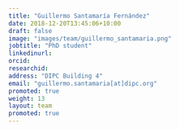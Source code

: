 ```yaml
---
title: "Guillermo Santamaría Fernández"
date: 2018-12-20T13:45:06+10:00
draft: false
image: "images/team/guillermo_santamaria.png"
jobtitle: "PhD student"
linkedinurl: 
orcid:
researchid:
address: "DIPC Building 4"
email: "guillermo.santamaria[at]dipc.org"
promoted: true
weight: 13
layout: team
promoted: true
---
```


